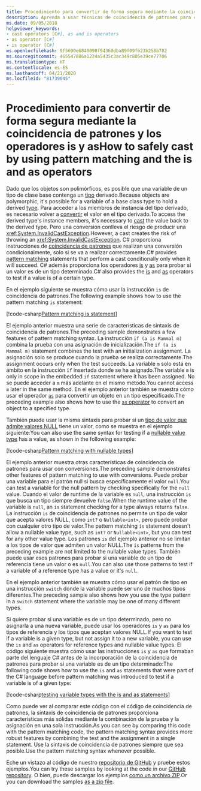 ```yaml
---
title: Procedimiento para convertir de forma segura mediante la coincidencia de patrones y los operadores is y as
description: Aprenda a usar técnicas de coincidencia de patrones para convertir de forma segura las variables en otro tipo. Puede usar la coincidencia de patrones y los operadores is y as para convertir tipos de forma segura.
ms.date: 09/05/2018
helpviewer_keywords:
- cast operators [C#], as and is operators
- as operator [C#]
- is operator [C#]
ms.openlocfilehash: 9f5690e6840098f94360dba89f09fb23b258b782
ms.sourcegitcommit: 465547886a1224a5435c3ac349c805e39ce77706
ms.translationtype: HT
ms.contentlocale: es-ES
ms.lasthandoff: 04/21/2020
ms.locfileid: "81739045"
---
```

# <a name="how-to-safely-cast-by-using-pattern-matching-and-the-is-and-as-operators"></a><span data-ttu-id="25505-104">Procedimiento para convertir de forma segura mediante la coincidencia de patrones y los operadores is y as</span><span class="sxs-lookup"><span data-stu-id="25505-104">How to safely cast by using pattern matching and the is and as operators</span></span>

<span data-ttu-id="25505-105">Dado que los objetos son polimórficos, es posible que una variable de un tipo de clase base contenga un [tipo](../programming-guide/types/index.md) derivado.</span><span class="sxs-lookup"><span data-stu-id="25505-105">Because objects are polymorphic, it's possible for a variable of a base class type to hold a derived [type](../programming-guide/types/index.md).</span></span> <span data-ttu-id="25505-106">Para acceder a los miembros de instancia del tipo derivado, es necesario volver a [convertir](../programming-guide/types/casting-and-type-conversions.md) el valor en el tipo derivado.</span><span class="sxs-lookup"><span data-stu-id="25505-106">To access the derived type's instance members, it's necessary to [cast](../programming-guide/types/casting-and-type-conversions.md) the value back to the derived type.</span></span> <span data-ttu-id="25505-107">Pero una conversión conlleva el riesgo de producir una <xref:System.InvalidCastException>.</span><span class="sxs-lookup"><span data-stu-id="25505-107">However, a cast creates the risk of throwing an <xref:System.InvalidCastException>.</span></span> <span data-ttu-id="25505-108">C# proporciona instrucciones de [coincidencia de patrones](../pattern-matching.md) que realizan una conversión condicionalmente, solo si se va a realizar correctamente.</span><span class="sxs-lookup"><span data-stu-id="25505-108">C# provides [pattern matching](../pattern-matching.md) statements that perform a cast conditionally only when it will succeed.</span></span> <span data-ttu-id="25505-109">C# además proporciona los operadores [is](../language-reference/operators/type-testing-and-cast.md#is-operator) y [as](../language-reference/operators/type-testing-and-cast.md#as-operator) para probar si un valor es de un tipo determinado.</span><span class="sxs-lookup"><span data-stu-id="25505-109">C# also provides the [is](../language-reference/operators/type-testing-and-cast.md#is-operator) and [as](../language-reference/operators/type-testing-and-cast.md#as-operator) operators to test if a value is of a certain type.</span></span>

<span data-ttu-id="25505-110">En el ejemplo siguiente se muestra cómo usar la instrucción `is` de coincidencia de patrones.</span><span class="sxs-lookup"><span data-stu-id="25505-110">The following example shows how to use the pattern matching `is` statement:</span></span>

[!code-csharp[Pattern matching is statement](../../../samples/snippets/csharp/how-to/safelycast/patternmatching/Program.cs#PatternMatchingIs)]

<span data-ttu-id="25505-111">El ejemplo anterior muestra una serie de características de sintaxis de coincidencia de patrones.</span><span class="sxs-lookup"><span data-stu-id="25505-111">The preceding sample demonstrates a few features of pattern matching syntax.</span></span> <span data-ttu-id="25505-112">La instrucción `if (a is Mammal m)` combina la prueba con una asignación de inicialización.</span><span class="sxs-lookup"><span data-stu-id="25505-112">The `if (a is Mammal m)` statement combines the test with an initialization assignment.</span></span> <span data-ttu-id="25505-113">La asignación solo se produce cuando la prueba se realiza correctamente.</span><span class="sxs-lookup"><span data-stu-id="25505-113">The assignment occurs only when the test succeeds.</span></span> <span data-ttu-id="25505-114">La variable `m` solo está en ámbito en la instrucción `if` insertada donde se ha asignado.</span><span class="sxs-lookup"><span data-stu-id="25505-114">The variable `m` is only in scope in the embedded `if` statement where it has been assigned.</span></span> <span data-ttu-id="25505-115">No se puede acceder a `m` más adelante en el mismo método.</span><span class="sxs-lookup"><span data-stu-id="25505-115">You cannot access `m` later in the same method.</span></span> <span data-ttu-id="25505-116">En el ejemplo anterior también se muestra cómo usar el operador [`as`](../language-reference/operators/type-testing-and-cast.md#as-operator) para convertir un objeto en un tipo especificado.</span><span class="sxs-lookup"><span data-stu-id="25505-116">The preceding example also shows how to use the [`as` operator](../language-reference/operators/type-testing-and-cast.md#as-operator) to convert an object to a specified type.</span></span>

<span data-ttu-id="25505-117">También puede usar la misma sintaxis para probar si un [tipo de valor que admite valores NULL](../language-reference/builtin-types/nullable-value-types.md) tiene un valor, como se muestra en el ejemplo siguiente:</span><span class="sxs-lookup"><span data-stu-id="25505-117">You can also use the same syntax for testing if a [nullable value type](../language-reference/builtin-types/nullable-value-types.md) has a value, as shown in the following example:</span></span>

[!code-csharp[Pattern matching with nullable types](../../../samples/snippets/csharp/how-to/safelycast/nullablepatternmatching/Program.cs#PatternMatchingNullable)]

<span data-ttu-id="25505-118">El ejemplo anterior muestra otras características de coincidencia de patrones para usar con conversiones.</span><span class="sxs-lookup"><span data-stu-id="25505-118">The preceding sample demonstrates other features of pattern matching to use with conversions.</span></span> <span data-ttu-id="25505-119">Puede probar una variable para el patrón null si busca específicamente el valor `null`.</span><span class="sxs-lookup"><span data-stu-id="25505-119">You can test a variable for the null pattern by checking specifically for the `null` value.</span></span> <span data-ttu-id="25505-120">Cuando el valor de runtime de la variable es `null`, una instrucción `is` que busca un tipo siempre devuelve `false`.</span><span class="sxs-lookup"><span data-stu-id="25505-120">When the runtime value of the variable is `null`, an `is` statement checking for a type always returns `false`.</span></span> <span data-ttu-id="25505-121">La instrucción `is` de coincidencia de patrones no permite un tipo de valor que acepta valores NULL, como `int?` o `Nullable<int>`, pero puede probar con cualquier otro tipo de valor.</span><span class="sxs-lookup"><span data-stu-id="25505-121">The pattern matching `is` statement doesn't allow a nullable value type, such as `int?` or `Nullable<int>`, but you can test for any other value type.</span></span> <span data-ttu-id="25505-122">Los patrones `is` del ejemplo anterior no se limitan a los tipos de valor que admiten un valor NULL.</span><span class="sxs-lookup"><span data-stu-id="25505-122">The `is` patterns from the preceding example are not limited to the nullable value types.</span></span> <span data-ttu-id="25505-123">También puede usar esos patrones para probar si una variable de un tipo de referencia tiene un valor o es `null`.</span><span class="sxs-lookup"><span data-stu-id="25505-123">You can also use those patterns to test if a variable of a reference type has a value or it's `null`.</span></span>

<span data-ttu-id="25505-124">En el ejemplo anterior también se muestra cómo usar el patrón de tipo en una instrucción `switch` donde la variable puede ser uno de muchos tipos diferentes.</span><span class="sxs-lookup"><span data-stu-id="25505-124">The preceding sample also shows how you use the type pattern in a `switch` statement where the variable may be one of many different types.</span></span>

<span data-ttu-id="25505-125">Si quiere probar si una variable es de un tipo determinado, pero no asignarla a una nueva variable, puede usar los operadores `is` y `as` para los tipos de referencia y los tipos que aceptan valores NULL.</span><span class="sxs-lookup"><span data-stu-id="25505-125">If you want to test if a variable is a given type, but not assign it to a new variable, you can use the `is` and `as` operators for reference types and nullable value types.</span></span> <span data-ttu-id="25505-126">El código siguiente muestra cómo usar las instrucciones `is` y `as` que formaban parte del lenguaje C# antes de la incorporación de la coincidencia de patrones para probar si una variable es de un tipo determinado:</span><span class="sxs-lookup"><span data-stu-id="25505-126">The following code shows how to use the `is` and `as` statements that were part of the C# language before pattern matching was introduced to test if a variable is of a given type:</span></span>

[!code-csharp[testing variable types with the is and as statements](../../../samples/snippets/csharp/how-to/safelycast/asandis/Program.cs#IsAndAs)]

<span data-ttu-id="25505-127">Como puede ver al comparar este código con el código de coincidencia de patrones, la sintaxis de coincidencia de patrones proporciona características más sólidas mediante la combinación de la prueba y la asignación en una sola instrucción.</span><span class="sxs-lookup"><span data-stu-id="25505-127">As you can see by comparing this code with the pattern matching code, the pattern matching syntax provides more robust features by combining the test and the assignment in a single statement.</span></span> <span data-ttu-id="25505-128">Use la sintaxis de coincidencia de patrones siempre que sea posible.</span><span class="sxs-lookup"><span data-stu-id="25505-128">Use the pattern matching syntax whenever possible.</span></span>

<span data-ttu-id="25505-129">Eche un vistazo al código de nuestro [repositorio de GitHub](https://github.com/dotnet/docs/tree/master/samples/snippets/csharp/how-to/safelycast) y pruebe estos ejemplos.</span><span class="sxs-lookup"><span data-stu-id="25505-129">You can try these samples by looking at the code in our [GitHub repository](https://github.com/dotnet/docs/tree/master/samples/snippets/csharp/how-to/safelycast).</span></span> <span data-ttu-id="25505-130">O bien, puede descargar los ejemplos [como un archivo ZIP](../../../samples/snippets/csharp/how-to/safelycast.zip).</span><span class="sxs-lookup"><span data-stu-id="25505-130">Or you can download the samples [as a zip file](../../../samples/snippets/csharp/how-to/safelycast.zip).</span></span>
